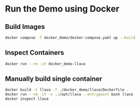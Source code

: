 # Run the Demo using Docker

## Build Images

```bash
docker compose -f docker_demo/docker-compose.yaml up --build
```

## Inspect Containers

```bash
docker run --rm -it docker_demo-llava
```

## Manually build single container

```bash
docker build -t llava -f ./docker_demo/llava/Dockerfile .
docker run --rm -it -v .:/opt/llava --entrypoint bash llava
docker inspect llava
```
